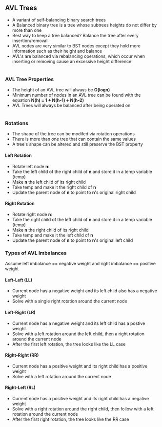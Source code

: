## AVL Trees
- A variant of self-balancing binary search trees <br>
- A Balanced binary tree is a tree whose subtrees heights do not differ by more than one <br>
- Best way to keep a tree balanced? Balance the tree after every insertion/removal <br>
- AVL nodes are very similar to BST nodes except they hold more information such as their height and balance <br>
- AVL's are balanced via rebalancing operations, which occur when inserting or removing cause an excessive height difference <br><br>

### AVL Tree Properties
- The height of an AVL tree will always be **O(logn)** <br>
- Minimum number of nodes in an AVL tree can be found with the equation **N(h) = 1 + N(h-1) + N(h-2)** <br>
- AVL Trees will always be balanced after being operated on <br><br>

### Rotations
- The shape of the tree can be modifed via rotation operations <br>
- There is more than one tree that can contain the same values <br>
- A tree's shape can be altered and still preserve the BST property <br>

#### Left Rotation
- Rotate left node **n**:
- Take the left child of the right child of **n** and store it in a temp variable (temp)
- Make **n** the left child of its right child
- Take temp and make it the right child of **n**
- Update the parent node of **n** to point to **n**'s original right child

#### Right Rotation
- Rotate right node **n**:
- Take the right child of the left child of **n** and store it in a temp variable (temp)
- Make **n** the right child of its right child
- Take temp and make it the left child of **n**
- Update the parent node of **n** to point to **n**'s original left child

### Types of AVL Imbalances
Assume left imbalance == negative weight and right imbalance == positive weight <br>

#### Left-Left (LL)
- Current node has a negative weight and its left child also has a negative weight
- Solve with a single right rotation around the current node

#### Left-Right (LR)
- Current node has a negative weight and its left child has a postive weight
- Solve with a left rotation around the left child, then a right rotation around the current node
- After the first left rotation, the tree looks like the LL case

#### Right-Right (RR)
- Current node has a positive weight and its right child has a positive weight
- Solve with a left rotation around the current node

#### Right-Left (RL)
- Current node has a positive weight and its right child has a negative weight
- Solve with a right rotation around the right child, then follow with a left rotation around the current node
- After the first right rotation, the tree looks like the RR case


